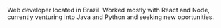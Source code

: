 Web developer located in Brazil. 
Worked mostly with React and Node, currently venturing into Java and Python and seeking new oportunities.
